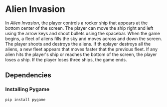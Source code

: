 # Alien Invasion

In *Alien Invasion*, the player controls a rocker ship that appears
at the bottom center of the screen. The player can move the ship
right and left using the arrow keys and shoot bullets using the
spacebar. When the game begins, a fleet of aliens fills the sky
and moves across and down the screen. The player shoots and
destroys the aliens. If th eplayer destroys all the aliens, a new fleet
appears that moves faster that the previous fleet. If any alien hits
the player's ship or reaches the bottom of the screen, the player
loses a ship. If the player loses three ships, the game ends.



## Dependencies

### Installing Pygame

```
pip install pygame
```
